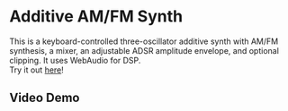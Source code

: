 # Additive AM/FM Synth
This is a keyboard-controlled three-oscillator additive synth with AM/FM synthesis, a mixer, an adjustable ADSR amplitude envelope, and optional clipping. It uses WebAudio for DSP.    
Try it out [here](ryurongliu.github.io/comp-sound-lab-2/)!
## Video Demo
